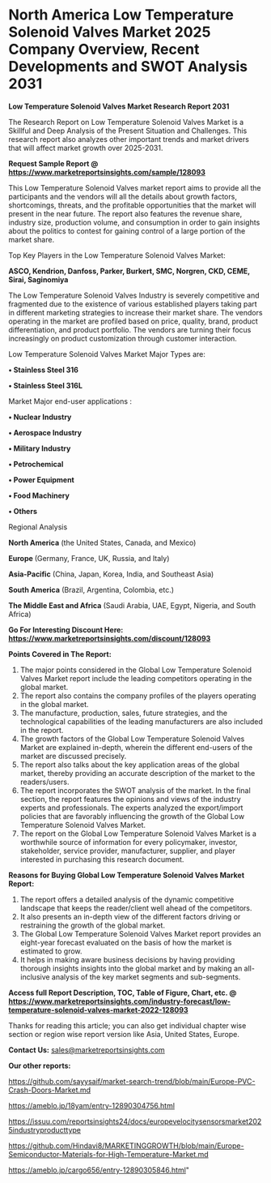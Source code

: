 # North America Low Temperature Solenoid Valves Market 2025 Company Overview, Recent Developments and SWOT Analysis 2031

<strong>Low Temperature Solenoid Valves Market Research Report 2031</strong>

The Research Report on Low Temperature Solenoid Valves Market is a Skillful and Deep Analysis of the Present Situation and Challenges. This research report also analyzes other important trends and market drivers that will affect market growth over 2025-2031.

<strong>Request Sample Report @ <a href=https://www.marketreportsinsights.com/sample/128093>https://www.marketreportsinsights.com/sample/128093</a></strong>

This Low Temperature Solenoid Valves market report aims to provide all the participants and the vendors will all the details about growth factors, shortcomings, threats, and the profitable opportunities that the market will present in the near future. The report also features the revenue share, industry size, production volume, and consumption in order to gain insights about the politics to contest for gaining control of a large portion of the market share.

Top Key Players in the Low Temperature Solenoid Valves Market:

<strong>ASCO, Kendrion, Danfoss, Parker, Burkert, SMC, Norgren, CKD, CEME, Sirai, Saginomiya</strong>

The Low Temperature Solenoid Valves Industry is severely competitive and fragmented due to the existence of various established players taking part in different marketing strategies to increase their market share. The vendors operating in the market are profiled based on price, quality, brand, product differentiation, and product portfolio. The vendors are turning their focus increasingly on product customization through customer interaction.

Low Temperature Solenoid Valves Market Major Types are:

<strong>• Stainless Steel 316

• Stainless Steel 316L</strong>

Market Major end-user applications :

<strong>• Nuclear Industry

• Aerospace Industry

• Military Industry

• Petrochemical

• Power Equipment

• Food Machinery

• Others</strong>

Regional Analysis

</u><strong><b>North America</b></strong> (the United States, Canada, and Mexico)

<strong><b>Europe </b></strong>(Germany, France, UK, Russia, and Italy)

<strong><b>Asia-Pacific</b></strong> (China, Japan, Korea, India, and Southeast Asia)

<strong><b>South America</b></strong> (Brazil, Argentina, Colombia, etc.)

<strong><b>The Middle East and Africa</b></strong> (Saudi Arabia, UAE, Egypt, Nigeria, and South Africa)

<strong>Go For Interesting Discount Here: <a href=https://www.marketreportsinsights.com/discount/128093>https://www.marketreportsinsights.com/discount/128093</a></strong>

<strong>Points Covered in The Report:</strong>
<ol>
  <li>The major points considered in the Global Low Temperature Solenoid Valves Market report include the leading competitors operating in the global market.</li>
  <li>The report also contains the company profiles of the players operating in the global market.</li>
  <li>The manufacture, production, sales, future strategies, and the technological capabilities of the leading manufacturers are also included in the report.</li>
  <li>The growth factors of the Global Low Temperature Solenoid Valves Market are explained in-depth, wherein the different end-users of the market are discussed precisely.</li>
  <li>The report also talks about the key application areas of the global market, thereby providing an accurate description of the market to the readers/users.</li>
  <li>The report incorporates the SWOT analysis of the market. In the final section, the report features the opinions and views of the industry experts and professionals. The experts analyzed the export/import policies that are favorably influencing the growth of the Global Low Temperature Solenoid Valves Market.</li>
  <li>The report on the Global Low Temperature Solenoid Valves Market is a worthwhile source of information for every policymaker, investor, stakeholder, service provider, manufacturer, supplier, and player interested in purchasing this research document.</li>
</ol>
<strong>Reasons for Buying Global Low Temperature Solenoid Valves Market Report:</strong>

<ol>
  <li>The report offers a detailed analysis of the dynamic competitive landscape that keeps the reader/client well ahead of the competitors.</li>
  <li>It also presents an in-depth view of the different factors driving or restraining the growth of the global market.</li>
  <li>The Global Low Temperature Solenoid Valves Market report provides an eight-year forecast evaluated on the basis of how the market is estimated to grow.</li>
  <li>It helps in making aware business decisions by having providing thorough insights insights into the global market and by making an all-inclusive analysis of the key market segments and sub-segments.</li>
</ol>
<strong>Access full Report Description, TOC, Table of Figure, Chart, etc. @ <a href=https://www.marketreportsinsights.com/industry-forecast/low-temperature-solenoid-valves-market-2022-128093>https://www.marketreportsinsights.com/industry-forecast/low-temperature-solenoid-valves-market-2022-128093</a></strong>


Thanks for reading this article; you can also get individual chapter wise section or region wise report version like Asia, United States, Europe.

<strong>Contact Us:</strong>
sales@marketreportsinsights.com

<strong>Our other reports:</strong>

<a href=https://github.com/sayysaif/market-search-trend/blob/main/Europe-PVC-Crash-Doors-Market.md>https://github.com/sayysaif/market-search-trend/blob/main/Europe-PVC-Crash-Doors-Market.md</a>

<a href=https://ameblo.jp/18yam/entry-12890304756.html>https://ameblo.jp/18yam/entry-12890304756.html</a>

<a href=https://issuu.com/reportsinsights24/docs/europevelocitysensorsmarket2025industryproducttype>https://issuu.com/reportsinsights24/docs/europevelocitysensorsmarket2025industryproducttype</a>

<a href=https://github.com/Hindavi8/MARKETINGGROWTH/blob/main/Europe-Semiconductor-Materials-for-High-Temperature-Market.md>https://github.com/Hindavi8/MARKETINGGROWTH/blob/main/Europe-Semiconductor-Materials-for-High-Temperature-Market.md</a>

<a href=https://ameblo.jp/cargo656/entry-12890305846.html>https://ameblo.jp/cargo656/entry-12890305846.html</a>"

